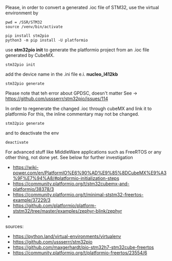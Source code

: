 Please, in order to convert a generated .ioc file of STM32, use the virtual environment by

```
pwd = /SSR/STM32
source /venv/bin/activate
```

```
pip install stm2pio
python3 -m pip install -U platformio
```
use **stm32pio init** to generate the platformio project from an .ioc file generated by CubeMX.
```
stm32pio init
```
add the device name in the .ini file e.i. **nucleo_l412kb**
```
stm32pio generate
```
Please note that teh error about GPDSC, doesn't matter
See -> https://github.com/ussserrr/stm32pio/issues/114

In order to regenerate the changed .ioc through cubeMX and link it to platformio
For this, the inline commentary may not be changed.
```
stm32pio generate
```

and to deactivate the env
```
deactivate
```

For advanced stuff like MiddleWare applications such as FreeRTOS or any other thing, not done yet.
See below for further investigation
- https://wiki-power.com/en/PlatformIO%E6%90%AD%E9%85%8DCubeMX%E9%A3%9F%E7%94%A8/#platformio-initialization-steps 
- https://community.platformio.org/t/stm32cubemx-and-platformio/38378/3
- https://community.platformio.org/t/minimal-ststm32-freertos-example/37229/3
- https://github.com/platformio/platform-ststm32/tree/master/examples/zephyr-blink/zephyr
- 

sources:
- https://python.land/virtual-environments/virtualenv
- https://github.com/ussserrr/stm32pio
- https://github.com/maxgerhardt/pio-stm32h7-stm32cube-freertos
- https://community.platformio.org/t/platformio-freertos/23554/6

